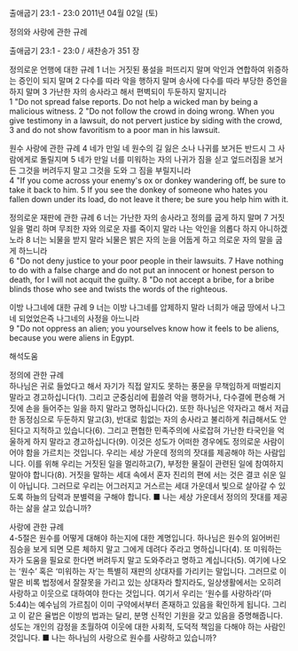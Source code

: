 출애굽기 23:1 - 23:0 
2011년 04월 02일 (토)

정의와 사랑에 관한 규례



출애굽기 23:1 - 23:0 / 새찬송가 351 장


정의로운 언행에 대한 규례
1 너는 거짓된 풍설을 퍼뜨리지 말며 악인과 연합하여 위증하는 증인이 되지 말며 2 다수를 따라 악을 행하지 말며 송사에 다수를 따라 부당한 증언을 하지 말며 3 가난한 자의 송사라고 해서 편벽되이 두둔하지 말지니라  
1 "Do not spread false reports. Do not help a wicked man by being a malicious witness. 2 "Do not follow the crowd in doing wrong. When you give testimony in a lawsuit, do not pervert justice by siding with the crowd, 3 and do not show favoritism to a poor man in his lawsuit. 

원수 사랑에 관한 규례
4 네가 만일 네 원수의 길 잃은 소나 나귀를 보거든 반드시 그 사람에게로 돌릴지며 5 네가 만일 너를 미워하는 자의 나귀가 짐을 싣고 엎드러짐을 보거든 그것을 버려두지 말고 그것을 도와 그 짐을 부릴지니라  
4 "If you come across your enemy's ox or donkey wandering off, be sure to take it back to him. 5 If you see the donkey of someone who hates you fallen down under its load, do not leave it there; be sure you help him with it. 

정의로운 재판에 관한 규례
6 너는 가난한 자의 송사라고 정의를 굽게 하지 말며 7 거짓 일을 멀리 하며 무죄한 자와 의로운 자를 죽이지 말라 나는 악인을 의롭다 하지 아니하겠노라 8 너는 뇌물을 받지 말라 뇌물은 밝은 자의 눈을 어둡게 하고 의로운 자의 말을 굽게 하느니라  
6 "Do not deny justice to your poor people in their lawsuits. 7 Have nothing to do with a false charge and do not put an innocent or honest person to death, for I will not acquit the guilty. 8 "Do not accept a bribe, for a bribe blinds those who see and twists the words of the righteous. 

이방 나그네에 대한 규례
9 너는 이방 나그네를 압제하지 말라 너희가 애굽 땅에서 나그네 되었었은즉 나그네의 사정을 아느니라  
9 "Do not oppress an alien; you yourselves know how it feels to be aliens, because you were aliens in Egypt.

해석도움





정의에 관한 규례  
하나님은 귀로 들었다고 해서 자기가 직접 알지도 못하는 풍문을 무책임하게 떠벌리지 말라고 경고하십니다(1). 그리고 군중심리에 휩쓸려 악을 행하거나, 다수결에 편승해 거짓에 손을 들어주는 일을 하지 말라고 명하십니다(2). 또한 하나님은 약자라고 해서 저급한 동정심으로 두둔하지 말고(3), 반대로 힘없는 자의 송사라고 불리하게 취급해서도 안 된다고 지적하고 있습니다(6). 그리고 편협한 민족주의에 사로잡혀 가난한 타국인을 억울하게 하지 말라고 경고하십니다(9). 이것은 성도가 어떠한 경우에도 정의로운 사람이어야 함을 가르치는 것입니다. 우리는 세상 가운데 정의의 잣대를 제공해야 하는 사람입니다. 이를 위해 우리는 거짓된 일을 멀리하고(7), 부정한 물질이 관련된 일에 참여하지 말아야 합니다(8). 거짓을 말하는 세대 속에서 혼자 진리의 편에 서는 것은 결코 쉬운 일이 아닙니다. 그러므로 우리는 어그러지고 거스르는 세대 가운데서 빛으로 살아갈 수 있도록 하늘의 담력과 분별력을 구해야 합니다.
■ 나는 세상 가운데서 정의의 잣대를 제공하는 삶을 살고 있습니까? 

사랑에 관한 규례  
4-5절은 원수를 어떻게 대해야 하는지에 대한 계명입니다. 하나님은 원수의 잃어버린 짐승을 보게 되면 모른 체하지 말고 그에게 데려다 주라고 명하십니다(4). 또 미워하는 자가 도움을 필요로 한다면 버려두지 말고 도와주라고 명하고 계십니다(5). 여기에 나오는 ‘원수’ 혹은 ‘미워하는 자’는 특별히 재판의 상대자를 가리키는 말입니다. 그러므로 이 말은 비록 법정에서 잘잘못을 가리고 있는 상대자라 할지라도, 일상생활에서는 오히려 사랑하고 이웃으로 대하여야 한다는 것입니다. 여기서 우리는 ‘원수를 사랑하라’(마 5:44)는 예수님의 가르침이 이미 구약에서부터 존재하고 있음을 확인하게 됩니다. 그리고 이 같은 율법은 이방의 법과는 달리, 분명 신적인 기원을 갖고 있음을 증명해줍니다. 성도는 개인의 감정을 초월하여 이웃에 대한 사회적, 도덕적 책임을 다해야 하는 사람인 것입니다.
■ 나는 하나님의 사랑으로 원수를 사랑하고 있습니까?